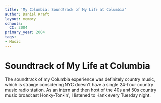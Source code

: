 ```yaml
---
title: 'My Columbia: Soundtrack of My Life at Columbia'
author: Daniel Kraft
layout: memory
schools:
  CC: 2004
primary_year: 2004
tags:
- Music
---
```

# Soundtrack of My Life at Columbia

The soundtrack of my Columbia experience was definitely country music, which is strange considering NYC doesn't have a single 24-hour country music radio station.  As an intern and then host of the 40s and 50s country music broadcast Honky-Tonkin', I listened to Hank every Tuesday night.
